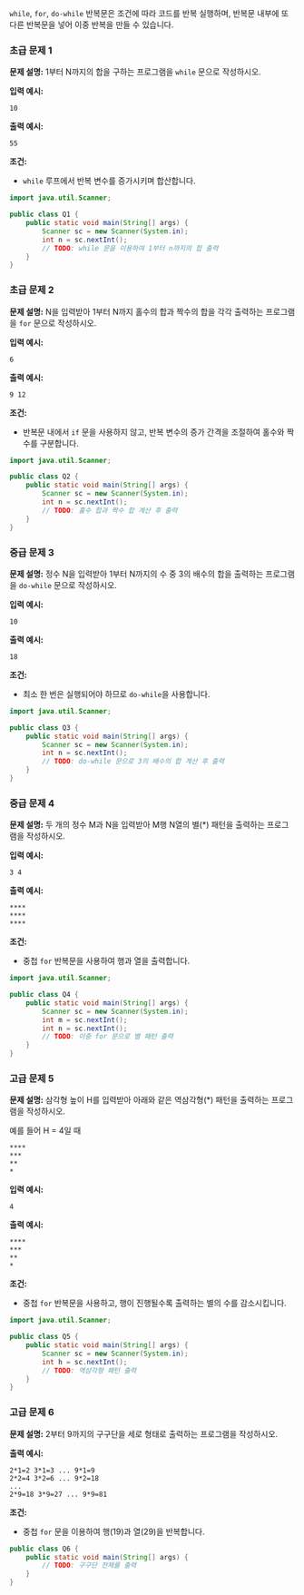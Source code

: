 `while`, `for`, `do-while` 반복문은 조건에 따라 코드를 반복 실행하며, 반복문 내부에 또 다른 반복문을 넣어 이중 반복을 만들 수 있습니다.

### 초급 문제 1

**문제 설명:** 1부터 N까지의 합을 구하는 프로그램을 `while` 문으로 작성하시오.

**입력 예시:**

```
10
```

**출력 예시:**

```
55
```

**조건:**

- `while` 루프에서 반복 변수를 증가시키며 합산합니다.

```java
import java.util.Scanner;

public class Q1 {
    public static void main(String[] args) {
        Scanner sc = new Scanner(System.in);
        int n = sc.nextInt();
        // TODO: while 문을 이용하여 1부터 n까지의 합 출력
    }
}
```

### 초급 문제 2

**문제 설명:** N을 입력받아 1부터 N까지 홀수의 합과 짝수의 합을 각각 출력하는 프로그램을 `for` 문으로 작성하시오.

**입력 예시:**

```
6
```

**출력 예시:**

```
9 12
```

**조건:**

- 반복문 내에서 `if` 문을 사용하지 않고, 반복 변수의 증가 간격을 조절하여 홀수와 짝수를 구분합니다.

```java
import java.util.Scanner;

public class Q2 {
    public static void main(String[] args) {
        Scanner sc = new Scanner(System.in);
        int n = sc.nextInt();
        // TODO: 홀수 합과 짝수 합 계산 후 출력
    }
}
```

### 중급 문제 3

**문제 설명:** 정수 N을 입력받아 1부터 N까지의 수 중 3의 배수의 합을 출력하는 프로그램을 `do-while` 문으로 작성하시오.

**입력 예시:**

```
10
```

**출력 예시:**

```
18
```

**조건:**

- 최소 한 번은 실행되어야 하므로 `do-while`을 사용합니다.

```java
import java.util.Scanner;

public class Q3 {
    public static void main(String[] args) {
        Scanner sc = new Scanner(System.in);
        int n = sc.nextInt();
        // TODO: do-while 문으로 3의 배수의 합 계산 후 출력
    }
}
```

### 중급 문제 4

**문제 설명:** 두 개의 정수 M과 N을 입력받아 M행 N열의 별(*) 패턴을 출력하는 프로그램을 작성하시오.

**입력 예시:**

```
3 4
```

**출력 예시:**

```
****
****
****
```

**조건:**

- 중첩 `for` 반복문을 사용하여 행과 열을 출력합니다.

```java
import java.util.Scanner;

public class Q4 {
    public static void main(String[] args) {
        Scanner sc = new Scanner(System.in);
        int m = sc.nextInt();
        int n = sc.nextInt();
        // TODO: 이중 for 문으로 별 패턴 출력
    }
}
```

### 고급 문제 5

**문제 설명:** 삼각형 높이 H를 입력받아 아래와 같은 역삼각형(*) 패턴을 출력하는 프로그램을 작성하시오.

예를 들어 H = 4일 때

```
****
***
**
*
```

**입력 예시:**

```
4
```

**출력 예시:**

```
****
***
**
*
```

**조건:**

- 중첩 `for` 반복문을 사용하고, 행이 진행될수록 출력하는 별의 수를 감소시킵니다.

```java
import java.util.Scanner;

public class Q5 {
    public static void main(String[] args) {
        Scanner sc = new Scanner(System.in);
        int h = sc.nextInt();
        // TODO: 역삼각형 패턴 출력
    }
}
```

### 고급 문제 6

**문제 설명:** 2부터 9까지의 구구단을 세로 형태로 출력하는 프로그램을 작성하시오.

**출력 예시:**

```
2*1=2 3*1=3 ... 9*1=9
2*2=4 3*2=6 ... 9*2=18
...
2*9=18 3*9=27 ... 9*9=81
```

**조건:**

- 중첩 `for` 문을 이용하여 행(19)과 열(29)을 반복합니다.

```java
public class Q6 {
    public static void main(String[] args) {
        // TODO: 구구단 전체를 출력
    }
}
```